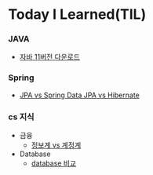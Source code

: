 # Today I Learned(TIL)

### JAVA
- [자바 11버전 다운로드](./java/Install%20Java%2011%20version.md)

### Spring
- [JPA vs Spring Data JPA vs Hibernate](./spring/JPA%20vs%20Spring%20Data%20JPA%20vs%20Hibernate.md)

### cs 지식
- 금융
  - [정보계 vs 계정계](./cs/금융/정보계%20vs%20계정계.md)
- Database
  - [database 비교](./cs/Database/database.md)
